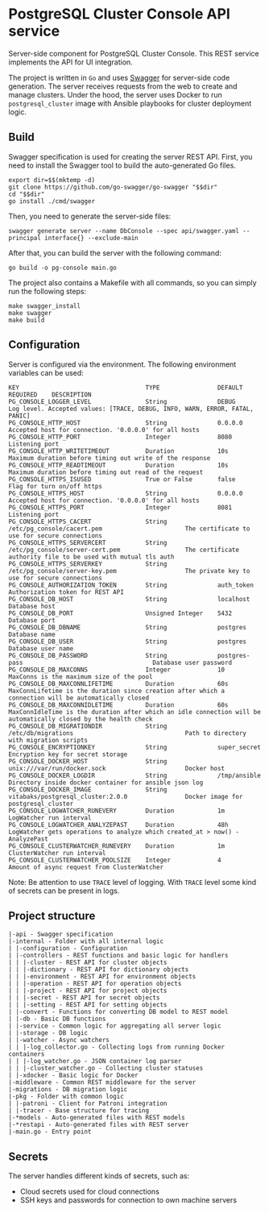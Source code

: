 # PostgreSQL Cluster Console API service

Server-side component for PostgreSQL Cluster Console. This REST service implements the API for UI integration.

The project is written in `Go` and uses [Swagger](https://github.com/go-swagger/go-swagger) for server-side code generation. The server receives requests from the web to create and manage clusters. Under the hood, the server uses Docker to run `postgresql_cluster` image with Ansible playbooks for cluster deployment logic.

## Build
Swagger specification is used for creating the server REST API. First, you need to install the Swagger tool to build the auto-generated Go files.
```
export dir=$$(mktemp -d)
git clone https://github.com/go-swagger/go-swagger "$$dir"
cd "$$dir"
go install ./cmd/swagger
```
Then, you need to generate the server-side files:
```
swagger generate server --name DbConsole --spec api/swagger.yaml --principal interface{} --exclude-main
```

After that, you can build the server with the following command:
```
go build -o pg-console main.go
```

The project also contains a Makefile with all commands, so you can simply run the following steps:
```
make swagger_install
make swagger
make build
```

## Configuration
Server is configured via the environment. The following environment variables can be used:
```
KEY                                   TYPE                DEFAULT                              REQUIRED    DESCRIPTION
PG_CONSOLE_LOGGER_LEVEL               String              DEBUG                                            Log level. Accepted values: [TRACE, DEBUG, INFO, WARN, ERROR, FATAL, PANIC]
PG_CONSOLE_HTTP_HOST                  String              0.0.0.0                                          Accepted host for connection. '0.0.0.0' for all hosts
PG_CONSOLE_HTTP_PORT                  Integer             8080                                             Listening port
PG_CONSOLE_HTTP_WRITETIMEOUT          Duration            10s                                              Maximum duration before timing out write of the response
PG_CONSOLE_HTTP_READTIMEOUT           Duration            10s                                              Maximum duration before timing out read of the request
PG_CONSOLE_HTTPS_ISUSED               True or False       false                                            Flag for turn on/off https
PG_CONSOLE_HTTPS_HOST                 String              0.0.0.0                                          Accepted host for connection. '0.0.0.0' for all hosts
PG_CONSOLE_HTTPS_PORT                 Integer             8081                                             Listening port
PG_CONSOLE_HTTPS_CACERT               String              /etc/pg_console/cacert.pem                       The certificate to use for secure connections
PG_CONSOLE_HTTPS_SERVERCERT           String              /etc/pg_console/server-cert.pem                  The certificate authority file to be used with mutual tls auth
PG_CONSOLE_HTTPS_SERVERKEY            String              /etc/pg_console/server-key.pem                   The private key to use for secure connections
PG_CONSOLE_AUTHORIZATION_TOKEN        String              auth_token                                       Authorization token for REST API
PG_CONSOLE_DB_HOST                    String              localhost                                        Database host
PG_CONSOLE_DB_PORT                    Unsigned Integer    5432                                             Database port
PG_CONSOLE_DB_DBNAME                  String              postgres                                         Database name
PG_CONSOLE_DB_USER                    String              postgres                                         Database user name
PG_CONSOLE_DB_PASSWORD                String              postgres-pass                                    Database user password
PG_CONSOLE_DB_MAXCONNS                Integer             10                                               MaxConns is the maximum size of the pool
PG_CONSOLE_DB_MAXCONNLIFETIME         Duration            60s                                              MaxConnLifetime is the duration since creation after which a connection will be automatically closed
PG_CONSOLE_DB_MAXCONNIDLETIME         Duration            60s                                              MaxConnIdleTime is the duration after which an idle connection will be automatically closed by the health check
PG_CONSOLE_DB_MIGRATIONDIR            String              /etc/db/migrations                               Path to directory with migration scripts
PG_CONSOLE_ENCRYPTIONKEY              String              super_secret                                     Encryption key for secret storage
PG_CONSOLE_DOCKER_HOST                String              unix:///var/run/docker.sock                      Docker host
PG_CONSOLE_DOCKER_LOGDIR              String              /tmp/ansible                                     Directory inside docker container for ansible json log
PG_CONSOLE_DOCKER_IMAGE               String              vitabaks/postgresql_cluster:2.0.0                Docker image for postgresql_cluster
PG_CONSOLE_LOGWATCHER_RUNEVERY        Duration            1m                                               LogWatcher run interval
PG_CONSOLE_LOGWATCHER_ANALYZEPAST     Duration            48h                                              LogWatcher gets operations to analyze which created_at > now() - AnalyzePast
PG_CONSOLE_CLUSTERWATCHER_RUNEVERY    Duration            1m                                               ClusterWatcher run interval
PG_CONSOLE_CLUSTERWATCHER_POOLSIZE    Integer             4                                                Amount of async request from ClusterWatcher
```

Note: Be attention to use `TRACE` level of logging. With `TRACE` level some kind of secrets can be present in logs.

## Project structure
```
|-api - Swagger specification
|-internal - Folder with all internal logic
| |-configuration - Configuration
| |-controllers - REST functions and basic logic for handlers
| | |-cluster - REST API for cluster objects
| | |-dictionary - REST API for dictionary objects
| | |-environment - REST API for environment objects
| | |-operation - REST API for operation objects
| | |-project - REST API for project objects
| | |-secret - REST API for secret objects
| | |-setting - REST API for setting objects
| |-convert - Functions for converting DB model to REST model
| |-db - Basic DB functions
| |-service - Common logic for aggregating all server logic
| |-storage - DB logic
| |-watcher - Async watchers
| | |-log_collector.go - Collecting logs from running Docker containers
| | |-log_watcher.go - JSON container log parser
| | |-cluster_watcher.go - Collecting cluster statuses  
| |-xdocker - Basic logic for Docker
|-middleware - Common REST middleware for the server
|-migrations - DB migration logic   
|-pkg - Folder with common logic
| |-patroni - Client for Patroni integration
| |-tracer - Base structure for tracing
|-*models - Auto-generated files with REST models
|-*restapi - Auto-generated files with REST server
|-main.go - Entry point
```

## Secrets
The server handles different kinds of secrets, such as:

* Cloud secrets used for cloud connections
* SSH keys and passwords for connection to own machine servers
